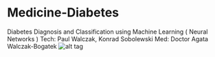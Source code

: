 # Medicine-Diabetes
Diabetes Diagnosis and Classification using Machine Learning ( Neural Networks ) 
Tech: Paul Walczak, Konrad Sobolewski
Med: Doctor Agata Walczak-Bogatek
![alt tag](https://github.com/Walczakp007/Medicine-Diabetes/blob/master/Photos/Vitruvian%20Man.jpeg)

